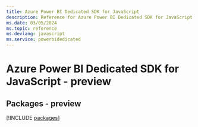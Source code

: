 ```yaml
---
title: Azure Power BI Dedicated SDK for JavaScript
description: Reference for Azure Power BI Dedicated SDK for JavaScript
ms.date: 03/05/2024
ms.topic: reference
ms.devlang: javascript
ms.service: powerbidedicated
---
```

# Azure Power BI Dedicated SDK for JavaScript - preview
## Packages - preview
[!INCLUDE [packages](power-bi-dedicated-index.md)]